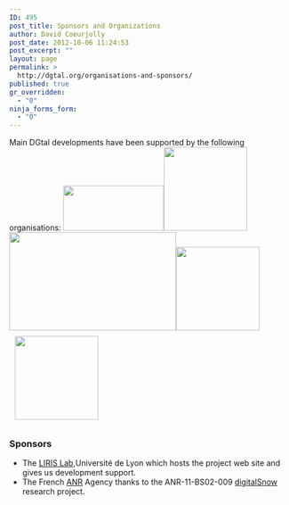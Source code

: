 ```yaml
---
ID: 495
post_title: Sponsors and Organizations
author: David Coeurjolly
post_date: 2012-10-06 11:24:53
post_excerpt: ""
layout: page
permalink: >
  http://dgtal.org/organisations-and-sponsors/
published: true
gr_overridden:
  - "0"
ninja_forms_form:
  - "0"
---
```

Main DGtal developments have been supported by the following organisations: [<img class="size-full wp-image-496 alignleft" title="liris-logo" src="http://dgtal.org/wp/wp-content/uploads/2012/10/liris-logo.png" alt="" width="181" height="81" />][1][<img class="alignnone wp-image-717 size-thumbnail" title="lama-logo" src="http://dgtal.org/wp/wp-content/uploads/2012/10/lama-logo1-150x150.png" alt="" width="150" height="150" />][2] [<img class="alignnone wp-image-716 size-medium" title="loria-logo_new" src="http://dgtal.org/wp/wp-content/uploads/2012/10/loria-logo_new1-300x176.png" alt="" width="300" height="176" />][3][<img class="alignleft wp-image-498 size-thumbnail" title="gipsa-logo" src="http://dgtal.org/wp/wp-content/uploads/2012/10/gipsa-logo-e1415740484299-150x150.png" alt="" width="150" height="150" />][4][<img class="alignnone wp-image-718 size-thumbnail" style="margin: 10px;" title="CNRSfr-grand" src="http://dgtal.org/wp/wp-content/uploads/2012/10/CNRSfr-grand-e14157404555501-150x150.jpg" alt="" width="150" height="150" />][5]  

### Sponsors 
* The [LIRIS Lab][6],Université de Lyon which hosts the project web site and gives us development support.
* The French [ANR][7] Agency thanks to the ANR-11-BS02-009 [digitalSnow][8] research project.

 [1]: http://dgtal.org/wp/wp-content/uploads/2012/10/liris-logo.png
 [2]: http://dgtal.org/wp/wp-content/uploads/2012/10/lama-logo1.png
 [3]: http://dgtal.org/wp/wp-content/uploads/2012/10/loria-logo_new1.png
 [4]: http://dgtal.org/wp/wp-content/uploads/2012/10/gipsa-logo.png
 [5]: http://dgtal.org/wp/wp-content/uploads/2012/10/CNRSfr-grand-e14157404555501.jpg
 [6]: http://liris.cnrs.fr
 [7]: http://www.agence-nationale-recherche.fr
 [8]: http://liris.cnrs.fr/dsnow
